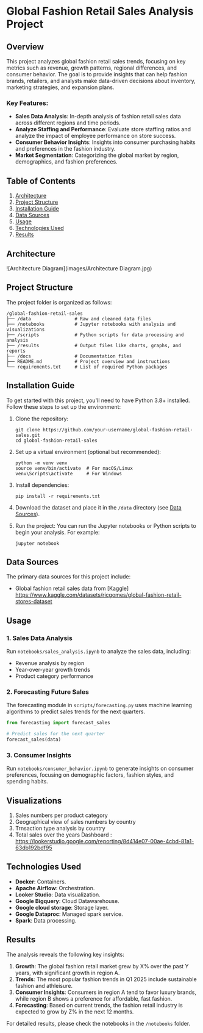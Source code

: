 
# Global Fashion Retail Sales Analysis Project

## Overview

This project analyzes global fashion retail sales trends, focusing on key metrics such as revenue, growth patterns, regional differences, and consumer behavior. The goal is to provide insights that can help fashion brands, retailers, and analysts make data-driven decisions about inventory, marketing strategies, and expansion plans.

### Key Features:
- **Sales Data Analysis**: In-depth analysis of fashion retail sales data across different regions and time periods.
- **Analyze Staffing and Performance**: Evaluate store staffing ratios and analyze the impact of employee performance on store success.
- **Consumer Behavior Insights**: Insights into consumer purchasing habits and preferences in the fashion industry.
- **Market Segmentation**: Categorizing the global market by region, demographics, and fashion preferences.
  
## Table of Contents
1. [Architecture](#Architecture)
2. [Project Structure](#project-structure)
3. [Installation Guide](#installation-guide)
4. [Data Sources](#data-sources)
5. [Usage](#usage)
6. [Technologies Used](#technologies-used)
7. [Results](#results)

## Architecture
![Architecture Diagram](images/Architecture Diagram.jpg)

## Project Structure

The project folder is organized as follows:

```
/global-fashion-retail-sales
├── /data                # Raw and cleaned data files
├── /notebooks           # Jupyter notebooks with analysis and visualizations
├── /scripts             # Python scripts for data processing and analysis
├── /results             # Output files like charts, graphs, and reports
├── /docs                # Documentation files
├── README.md            # Project overview and instructions
└── requirements.txt     # List of required Python packages
```

## Installation Guide

To get started with this project, you'll need to have Python 3.8+ installed. Follow these steps to set up the environment:

1. Clone the repository:
   ```
   git clone https://github.com/your-username/global-fashion-retail-sales.git
   cd global-fashion-retail-sales
   ```

2. Set up a virtual environment (optional but recommended):
   ```
   python -m venv venv
   source venv/bin/activate  # For macOS/Linux
   venv\Scripts\activate     # For Windows
   ```

3. Install dependencies:
   ```
   pip install -r requirements.txt
   ```

4. Download the dataset and place it in the `/data` directory (see [Data Sources](#data-sources)).

5. Run the project:
   You can run the Jupyter notebooks or Python scripts to begin your analysis. For example:
   ```
   jupyter notebook
   ```

## Data Sources

The primary data sources for this project include:
- Global fashion retail sales data from [Kaggle] https://www.kaggle.com/datasets/ricgomes/global-fashion-retail-stores-dataset

## Usage

### 1. Sales Data Analysis
Run `notebooks/sales_analysis.ipynb` to analyze the sales data, including:
- Revenue analysis by region
- Year-over-year growth trends
- Product category performance

### 2. Forecasting Future Sales
The forecasting module in `scripts/forecasting.py` uses machine learning algorithms to predict sales trends for the next quarters. 

```python
from forecasting import forecast_sales

# Predict sales for the next quarter
forecast_sales(data)
```

### 3. Consumer Insights
Run `notebooks/consumer_behavior.ipynb` to generate insights on consumer preferences, focusing on demographic factors, fashion styles, and spending habits.

## Visualizations

1. Sales numbers per product category
2. Geographical view of sales numbers by country
3. Trnsaction type analysis by country
4. Total sales over the years
   Dashboard : https://lookerstudio.google.com/reporting/8d414e07-00ae-4cbd-81a1-63db192bdf95


## Technologies Used

- **Docker**: Containers.
- **Apache Airflow**: Orchestration.
- **Looker Studio**: Data visualization.
- **Google Bigquery**: Cloud Datawarehouse.
- **Google cloud storage**: Storage layer.
- **Google Dataproc**: Managed spark service.
- **Spark**: Data processing.

## Results

The analysis reveals the following key insights:
1. **Growth**: The global fashion retail market grew by X% over the past Y years, with significant growth in region A.
2. **Trends**: The most popular fashion trends in Q1 2025 include sustainable fashion and athleisure.
3. **Consumer Insights**: Consumers in region A tend to favor luxury brands, while region B shows a preference for affordable, fast fashion.
4. **Forecasting**: Based on current trends, the fashion retail industry is expected to grow by Z% in the next 12 months.

For detailed results, please check the notebooks in the `/notebooks` folder.





